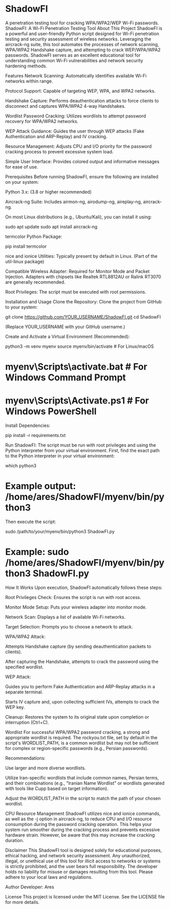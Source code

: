 # ShadowFI
A penetration testing tool for cracking WPA/WPA2/WEP Wi-Fi passwords.
ShadowFI: A Wi-Fi Penetration Testing Tool
About This Project
ShadowFI is a powerful and user-friendly Python script designed for Wi-Fi penetration testing and security assessment of wireless networks. Leveraging the aircrack-ng suite, this tool automates the processes of network scanning, WPA/WPA2 Handshake capture, and attempting to crack WEP/WPA/WPA2 passwords. ShadowFI serves as an excellent educational tool for understanding common Wi-Fi vulnerabilities and network security hardening methods.

Features
Network Scanning: Automatically identifies available Wi-Fi networks within range.

Protocol Support: Capable of targeting WEP, WPA, and WPA2 networks.

Handshake Capture: Performs deauthentication attacks to force clients to disconnect and captures WPA/WPA2 4-way Handshakes.

Wordlist Password Cracking: Utilizes wordlists to attempt password recovery for WPA/WPA2 networks.

WEP Attack Guidance: Guides the user through WEP attacks (Fake Authentication and ARP-Replay) and IV cracking.

Resource Management: Adjusts CPU and I/O priority for the password cracking process to prevent excessive system load.

Simple User Interface: Provides colored output and informative messages for ease of use.

Prerequisites
Before running ShadowFI, ensure the following are installed on your system:

Python 3.x: (3.8 or higher recommended)

Aircrack-ng Suite: Includes airmon-ng, airodump-ng, aireplay-ng, aircrack-ng.

On most Linux distributions (e.g., Ubuntu/Kali), you can install it using:

sudo apt update
sudo apt install aircrack-ng

termcolor Python Package:

pip install termcolor

nice and ionice Utilities: Typically present by default in Linux. (Part of the util-linux package)

Compatible Wireless Adapter: Required for Monitor Mode and Packet Injection. Adapters with chipsets like Realtek RTL8812AU or Ralink RT3070 are generally recommended.

Root Privileges: The script must be executed with root permissions.

Installation and Usage
Clone the Repository:
Clone the project from GitHub to your system:

git clone https://github.com/YOUR_USERNAME/ShadowFI.git
cd ShadowFI

(Replace YOUR_USERNAME with your GitHub username.)

Create and Activate a Virtual Environment (Recommended):

python3 -m venv myenv
source myenv/bin/activate  # For Linux/macOS
# myenv\Scripts\activate.bat  # For Windows Command Prompt
# myenv\Scripts\Activate.ps1  # For Windows PowerShell

Install Dependencies:

pip install -r requirements.txt

Run ShadowFI:
The script must be run with root privileges and using the Python interpreter from your virtual environment. First, find the exact path to the Python interpreter in your virtual environment:

which python3
# Example output: /home/ares/ShadowFI/myenv/bin/python3

Then execute the script:

sudo /path/to/your/myenv/bin/python3 ShadowFI.py
# Example: sudo /home/ares/ShadowFI/myenv/bin/python3 ShadowFI.py

How It Works
Upon execution, ShadowFI automatically follows these steps:

Root Privileges Check: Ensures the script is run with root access.

Monitor Mode Setup: Puts your wireless adapter into monitor mode.

Network Scan: Displays a list of available Wi-Fi networks.

Target Selection: Prompts you to choose a network to attack.

WPA/WPA2 Attack:

Attempts Handshake capture (by sending deauthentication packets to clients).

After capturing the Handshake, attempts to crack the password using the specified wordlist.

WEP Attack:

Guides you to perform Fake Authentication and ARP-Replay attacks in a separate terminal.

Starts IV capture and, upon collecting sufficient IVs, attempts to crack the WEP key.

Cleanup: Restores the system to its original state upon completion or interruption (Ctrl+C).

Wordlist
For successful WPA/WPA2 password cracking, a strong and appropriate wordlist is required. The rockyou.txt file, set by default in the script's WORDLIST_PATH, is a common wordlist but may not be sufficient for complex or region-specific passwords (e.g., Persian passwords).

Recommendations:

Use larger and more diverse wordlists.

Utilize Iran-specific wordlists that include common names, Persian terms, and their combinations (e.g., "Iranian Name Wordlist" or wordlists generated with tools like Cupp based on target information).

Adjust the WORDLIST_PATH in the script to match the path of your chosen wordlist.

CPU Resource Management
ShadowFI utilizes nice and ionice commands, as well as the -j option in aircrack-ng, to reduce CPU and I/O resource consumption during the password cracking operation. This helps your system run smoother during the cracking process and prevents excessive hardware strain. However, be aware that this may increase the cracking duration.

Disclaimer
This ShadowFI tool is designed solely for educational purposes, ethical hacking, and network security assessment. Any unauthorized, illegal, or unethical use of this tool for illicit access to networks or systems is strictly prohibited, and the user bears full responsibility. The developer holds no liability for misuse or damages resulting from this tool. Please adhere to your local laws and regulations.

Author
Developer: Ares

License
This project is licensed under the MIT License. See the LICENSE file for more details.
